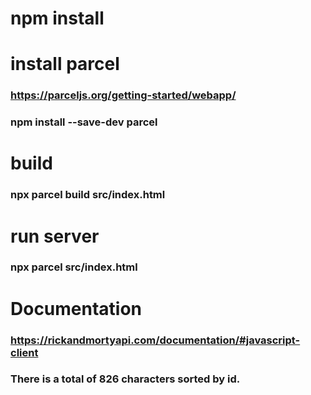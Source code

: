 # npm install

# install parcel

### https://parceljs.org/getting-started/webapp/

### npm install --save-dev parcel

# build

### npx parcel build src/index.html

# run server

### npx parcel src/index.html

# Documentation

### https://rickandmortyapi.com/documentation/#javascript-client

### There is a total of 826 characters sorted by id.
